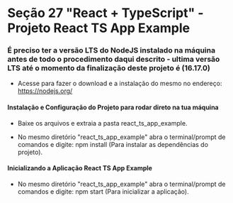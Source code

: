 # Seção 27 "React + TypeScript" - Projeto React TS App Example

### É preciso ter a versão LTS do NodeJS instalado na máquina antes de todo o procedimento daqui descrito - ultima versão LTS até o momento da finalização deste projeto é (16.17.0)

- Acesse para fazer o download e a instalação do mesmo no endereço: https://nodejs.org/

#### Instalação e Configuração do Projeto para rodar direto na tua máquina

- Baixe os arquivos e extraia a pasta react_ts_app_example.

- No mesmo diretório "react_ts_app_example" abra o terminal/prompt de comandos e digite: npm install (Para instalar as dependências do projeto).

#### Inicializando a Aplicação React TS App Example

- No mesmo diretório "react_ts_app_example" abra o terminal/prompt de comandos e digite: npm start (Para inicializar a aplicação).
